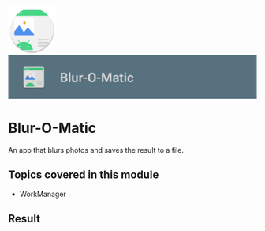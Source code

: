 ![ic_launcher_bluromatic](src/main/res/mipmap-xhdpi/ic_launcher_bluromatic_round.png?raw=true) ![ic_launcher_bluromatic](images/Screenshot_20220726_175446.png?raw=true)

# Blur-O-Matic

An app that blurs photos and saves the result to a file.

## Topics covered in this module

- WorkManager

## Result
